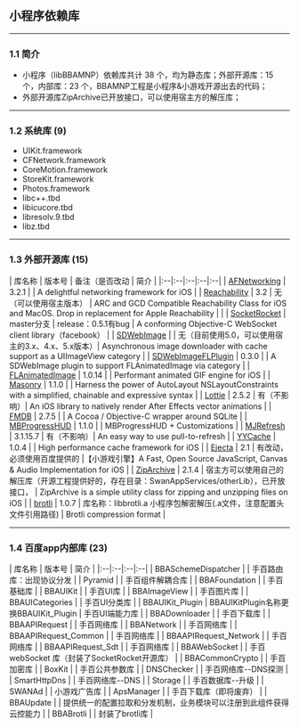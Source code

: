 <!-- TOC -->

## 小程序依赖库

--------------------------------

### 1.1 简介

- 小程序（libBBAMNP）依赖库共计 38 个，均为静态库；外部开源库：15 个，内部库：23 个，BBAMNP工程是小程序&小游戏开源出去的代码；
- 外部开源库ZipArchive已开放接口，可以使用宿主方的解压库；

--------------------------------

### 1.2 系统库 (9)
- UIKit.framework
- CFNetwork.framework
- CoreMotion.framework
- StoreKit.framework
- Photos.framework
- libc++.tbd
- libicucore.tbd
- libresolv.9.tbd
- libz.tbd

--------------------------------

### 1.3 外部开源库 (15)

| 库名称 | 版本号 | 备注（是否改动 | 简介 |
|:--|:--|:--|:--|:--|
| [AFNetworking](https://github.com/AFNetworking/AFNetworking) | 3.2.1 |  | A delightful networking framework for iOS | 
| [Reachability](https://github.com/tonymillion/Reachability) | 3.2 | 无（可以使用宿主版本） |  ARC and GCD Compatible Reachability Class for iOS and MacOS. Drop in replacement for Apple Reachability | | 
| [SocketRocket](https://github.com/facebook/SocketRocket) | master分支 | release：0.5.1有bug |   A conforming Objective-C WebSocket client library（facebook） |
| [SDWebImage](https://github.com/SDWebImage/SDWebImage) | | 无（目前使用5.0，可以使用宿主的3.x、4.x、5.x版本）| Asynchronous image downloader with cache support as a UIImageView category |
| [SDWebImageFLPlugin](https://github.com/SDWebImage/SDWebImageFLPlugin) | 0.3.0 |  |  A SDWebImage plugin to support FLAnimatedImage via category |
| [FLAnimatedImage](https://github.com/Flipboard/FLAnimatedImage) | 1.0.14 |  |  Performant animated GIF engine for iOS |
| [Masonry](https://github.com/SnapKit/Masonry) | 1.1.0 |  |  Harness the power of AutoLayout NSLayoutConstraints with a simplified, chainable and expressive syntax |
| [Lottie](https://github.com/airbnb/lottie-ios) | 2.5.2 | 有（不影响）|  An iOS library to natively render After Effects vector animations |
| [FMDB](https://github.com/ccgus/fmdb) | 2.7.5 |  |  A Cocoa / Objective-C wrapper around SQLite |
| [MBProgressHUD](https://github.com/jdg/MBProgressHUD) | 1.1.0 |  |  MBProgressHUD + Customizations |
| [MJRefresh](https://github.com/CoderMJLee/MJRefresh) | 3.1.15.7 | 有（不影响）|  An easy way to use pull-to-refresh |
| [YYCache](https://github.com/ibireme/YYCache) | 1.0.4 |  |  High performance cache framework for iOS |
| [Ejecta](https://github.com/phoboslab/Ejecta) | 2.1 | 有改动，必须使用百度提供的 |【小游戏引擎】A Fast, Open Source JavaScript, Canvas & Audio Implementation for iOS |
| [ZipArchive](https://github.com/ZipArchive/ZipArchive) | 2.1.4 | 宿主方可以使用自己的解压库（开源工程提供好的，存在目录：SwanAppServices/otherLib），已开放接口， | ZipArchive is a simple utility class for zipping and unzipping files on iOS |
| [brotli](https://github.com/google/brotli) | 1.0.7 | 库名称：libbrotli.a 小程序包解密解压(.a文件，注意配置头文件引用路径) | Brotli compression format |

---------------------------------

### 1.4 百度app内部库  (23)
| 库名称 | 版本号 | 简介 |
|:--|:--|:--|:--|
| BBASchemeDispatcher |  | 手百路由库：出现协议分发 | 
| Pyramid |  | 手百组件解耦合库 | 
| BBAFoundation |  | 手百基础库 | 
| BBAUIKit |  | 手百UI库 | 
| BBAImageView |  | 手百图片库 | 
| BBAUICategories |  | 手百UI分类库 | 
| BBAUIKit_Plugin | BBAUIKitPlugin名称更换BBAUIKit_Plugin | 手百UI端能力库 | 
| BBADownloader |  | 手百下载库 | 
| BBAAPIRequest |  | 手百网络库 | 
| BBANetwork |  | 手百网络库 | 
| BBAAPIRequest_Common |  | 手百网络库 | 
| BBAAPIRequest_Network |  | 手百网络库 | 
| BBAAPIRequest_Sdt |  | 手百网络库 | 
| BBAWebSocket |  | 手百 webSocket 库（封装了SocketRocket开源库） | 
| BBACommonCrypto |  | 手百加密库 | 
| BoxKit |  | 手百公共参数库 | 
| DNSChecker |  | 手百网络库--DNS探测  | 
| SmartHttpDns |  | 手百网络库--DNS | 
| Storage |  | 手百数据库--升级 | 
| SWANAd |  | 小游戏广告库 | 
| ApsManager |  | 手百下载库（即将废弃） | 
| BBAUpdate |  | 提供统一的配置拉取和分发机制，业务模块可以注册到此组件获得云控能力 | 
| BBABrotli |  | 封装了brotli库 | 



